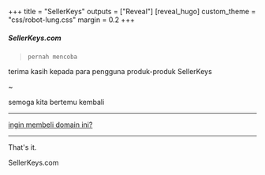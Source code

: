 +++
title = "SellerKeys"
outputs = ["Reveal"]
[reveal_hugo]
custom_theme = "css/robot-lung.css"
margin = 0.2
+++

##### SellerKeys.com

> `pernah mencoba`

terima kasih kepada para pengguna produk-produk SellerKeys

~

semoga kita bertemu kembali

---

[ingin membeli domain ini?](mailto:info@sellerkeys.com)

---

That's it.

SellerKeys.com